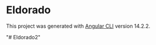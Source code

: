 # Eldorado

This project was generated with [Angular CLI](https://github.com/angular/angular-cli) version 14.2.2.


"# Eldorado2" 
